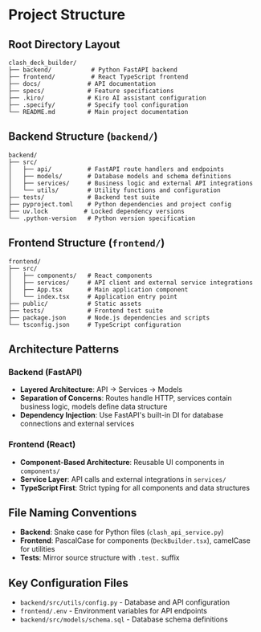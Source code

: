# Project Structure

## Root Directory Layout
```
clash_deck_builder/
├── backend/           # Python FastAPI backend
├── frontend/          # React TypeScript frontend
├── docs/             # API documentation
├── specs/            # Feature specifications
├── .kiro/            # Kiro AI assistant configuration
├── .specify/         # Specify tool configuration
└── README.md         # Main project documentation
```

## Backend Structure (`backend/`)
```
backend/
├── src/
│   ├── api/          # FastAPI route handlers and endpoints
│   ├── models/       # Database models and schema definitions
│   ├── services/     # Business logic and external API integrations
│   └── utils/        # Utility functions and configuration
├── tests/            # Backend test suite
├── pyproject.toml    # Python dependencies and project config
├── uv.lock          # Locked dependency versions
└── .python-version   # Python version specification
```

## Frontend Structure (`frontend/`)
```
frontend/
├── src/
│   ├── components/   # React components
│   ├── services/     # API client and external service integrations
│   ├── App.tsx       # Main application component
│   └── index.tsx     # Application entry point
├── public/           # Static assets
├── tests/            # Frontend test suite
├── package.json      # Node.js dependencies and scripts
└── tsconfig.json     # TypeScript configuration
```

## Architecture Patterns

### Backend (FastAPI)
- **Layered Architecture**: API → Services → Models
- **Separation of Concerns**: Routes handle HTTP, services contain business logic, models define data structure
- **Dependency Injection**: Use FastAPI's built-in DI for database connections and external services

### Frontend (React)
- **Component-Based Architecture**: Reusable UI components in `components/`
- **Service Layer**: API calls and external integrations in `services/`
- **TypeScript First**: Strict typing for all components and data structures

## File Naming Conventions
- **Backend**: Snake case for Python files (`clash_api_service.py`)
- **Frontend**: PascalCase for components (`DeckBuilder.tsx`), camelCase for utilities
- **Tests**: Mirror source structure with `.test.` suffix

## Key Configuration Files
- `backend/src/utils/config.py` - Database and API configuration
- `frontend/.env` - Environment variables for API endpoints
- `backend/src/models/schema.sql` - Database schema definitions